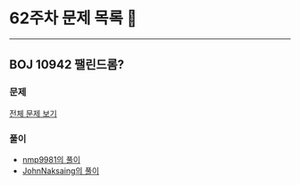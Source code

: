 # 62주차 문제 목록 📝
___
## BOJ 10942 팰린드롬?  
### 문제
[전체 문제 보기](https://www.acmicpc.net/problem/10942)

### 풀이
- [nmp9981의 풀이](https://blog.naver.com/tybnasgo/222581093113)
- [JohnNaksaing의 풀이](https://github.com/SolveGuys/AlgorithmStudy/blob/master/Problems_Archives/07week/JohnNaksaing/boj10942.md)
